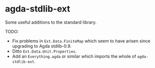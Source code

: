 # agda-stdlib-ext
Some useful additions to the standard library.

TODO:
* Fix problems in `Ext.Data.FiniteMap` which seem to have arisen since upgrading to Agda stdlib-0.9.
* Ditto `Ext.Data.Unit.Properties`.
* Add an `Everything.agda` or similar which imports the whole of `agda-stdlib-ext`.
